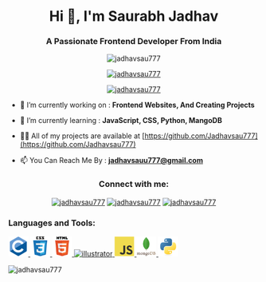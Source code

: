 <h1 align="center">Hi 👋, I'm Saurabh Jadhav</h1>
<h3 align="center">A Passionate Frontend Developer From India</h3>

<p align="center"> <img src="https://komarev.com/ghpvc/?username=jadhavsau777&label=Profile%20views&color=0e75b6&style=flat" alt="jadhavsau777" /> </p>

<p align="center"> <a href="https://github.com/ryo-ma/github-profile-trophy"><img src="https://github-profile-trophy.vercel.app/?username=jadhavsau777" alt="jadhavsau777" /></a> </p>

<p align="center"> <a href="https://twitter.com/jadhavsau777" target="blank"><img src="https://img.shields.io/twitter/follow/jadhavsau777?logo=twitter&style=for-the-badge" alt="jadhavsau777" /></a> </p>

- 🔭 I’m currently working on : **Frontend Websites, And Creating Projects**

- 🌱 I’m currently learning : **JavaScript, CSS, Python, MangoDB**

- 👨‍💻 All of my projects are available at [https://github.com/Jadhavsau777](https://github.com/Jadhavsau777)

- 📫 You Can Reach Me By : **jadhavsauu777@gmail.com**

<h3 align="center">Connect with me:</h3>
<p align="center">
<a href="https://twitter.com/jadhavsau777" target="blank"><img align="center" src="https://raw.githubusercontent.com/rahuldkjain/github-profile-readme-generator/master/src/images/icons/Social/twitter.svg" alt="jadhavsau777" height="30" width="40" /></a>
<a href="https://linkedin.com/in/jadhavsau777" target="blank"><img align="center" src="https://raw.githubusercontent.com/rahuldkjain/github-profile-readme-generator/master/src/images/icons/Social/linked-in-alt.svg" alt="jadhavsau777" height="30" width="40" /></a>
<a href="https://instagram.com/jadhavsau777" target="blank"><img align="center" src="https://raw.githubusercontent.com/rahuldkjain/github-profile-readme-generator/master/src/images/icons/Social/instagram.svg" alt="jadhavsau777" height="30" width="40" /></a>
</p>

<h3 align="left">Languages and Tools:</h3>
<p align="left"> <a href="https://www.cprogramming.com/" target="_blank" rel="noreferrer"> <img src="https://raw.githubusercontent.com/devicons/devicon/master/icons/c/c-original.svg" alt="c" width="40" height="40"/> </a> <a href="https://www.w3schools.com/css/" target="_blank" rel="noreferrer"> <img src="https://raw.githubusercontent.com/devicons/devicon/master/icons/css3/css3-original-wordmark.svg" alt="css3" width="40" height="40"/> </a> <a href="https://www.w3.org/html/" target="_blank" rel="noreferrer"> <img src="https://raw.githubusercontent.com/devicons/devicon/master/icons/html5/html5-original-wordmark.svg" alt="html5" width="40" height="40"/> </a> <a href="https://www.adobe.com/in/products/illustrator.html" target="_blank" rel="noreferrer"> <img src="https://www.vectorlogo.zone/logos/adobe_illustrator/adobe_illustrator-icon.svg" alt="illustrator" width="40" height="40"/> </a> <a href="https://developer.mozilla.org/en-US/docs/Web/JavaScript" target="_blank" rel="noreferrer"> <img src="https://raw.githubusercontent.com/devicons/devicon/master/icons/javascript/javascript-original.svg" alt="javascript" width="40" height="40"/> </a> <a href="https://www.mongodb.com/" target="_blank" rel="noreferrer"> <img src="https://raw.githubusercontent.com/devicons/devicon/master/icons/mongodb/mongodb-original-wordmark.svg" alt="mongodb" width="40" height="40"/> </a> <a href="https://www.python.org" target="_blank" rel="noreferrer"> <img src="https://raw.githubusercontent.com/devicons/devicon/master/icons/python/python-original.svg" alt="python" width="40" height="40"/> </a> </p>

<p><img align="center" src="https://github-readme-streak-stats.herokuapp.com/?user=jadhavsau777&" alt="jadhavsau777" /></p>



              
